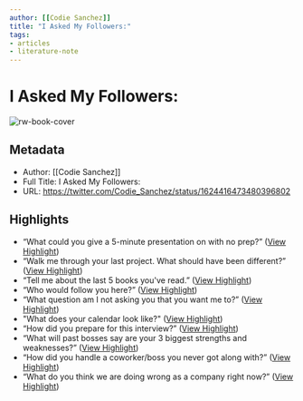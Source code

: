```yaml
---
author: [[Codie Sanchez]]
title: "I Asked My Followers:"
tags: 
- articles
- literature-note
---
```

# I Asked My Followers:

![rw-book-cover](https://pbs.twimg.com/profile_images/1554845969828548610/MDTscd1U.jpg)

## Metadata
- Author: [[Codie Sanchez]]
- Full Title: I Asked My Followers:
- URL: https://twitter.com/Codie_Sanchez/status/1624416473480396802

## Highlights
- “What could you give a 5-minute presentation on with no prep?” ([View Highlight](https://read.readwise.io/read/01gs58jy7hkq60d2dtc1bag550))
- “Walk me through your last project. What should have been different?” ([View Highlight](https://read.readwise.io/read/01gs58k10eny4fg04maf1jev2r))
- “Tell me about the last 5 books you've read.” ([View Highlight](https://read.readwise.io/read/01gs58k2t603y8htqs8vnshphy))
- “Who would follow you here?” ([View Highlight](https://read.readwise.io/read/01gs58k4qf1bz6dfrs7pdjvnaq))
- “What question am I not asking you that you want me to?” ([View Highlight](https://read.readwise.io/read/01gs58k6mggygfhxc93zb1z6jd))
- "What does your calendar look like?" ([View Highlight](https://read.readwise.io/read/01gs58k8j52t4vrb5bckcap1hm))
- “How did you prepare for this interview?” ([View Highlight](https://read.readwise.io/read/01gs58kansm24j7hsw278bjm64))
- “What will past bosses say are your 3 biggest strengths and weaknesses?” ([View Highlight](https://read.readwise.io/read/01gs58kdyam7qe9c0zqbk0zwb6))
- “How did you handle a coworker/boss you never got along with?” ([View Highlight](https://read.readwise.io/read/01gs58knxyfmm4qrc91jbycvyr))
- “What do you think we are doing wrong as a company right now?” ([View Highlight](https://read.readwise.io/read/01gs58kqf539ft9hgcvytszp4b))
